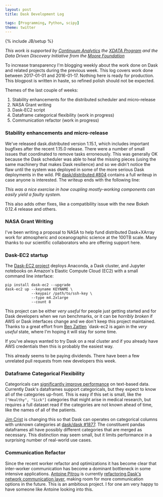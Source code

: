 ```yaml
---
layout: post
title: Dask Development Log

tags: [Programming, Python, scipy]
theme: twitter
---
```

{% include JB/setup %}

*This work is supported by [Continuum Analytics](http://continuum.io)
the [XDATA Program](http://www.darpa.mil/program/XDATA)
and the Data Driven Discovery Initiative from the [Moore
Foundation](https://www.moore.org/)*

To increase transparency I'm blogging weekly about the work done on Dask and
related projects during the previous week.  This log covers work done between
2017-01-01 and 2016-01-17.  Nothing here is ready for production.  This
blogpost is written in haste, so refined polish should not be expected.

Themes of the last couple of weeks:

1.  Stability enhancements for the distributed scheduler and micro-release
2.  NASA Grant writing
5.  Dask-EC2 script
3.  Dataframe categorical flexibility (work in progress)
4.  Communication refactor (work in progress)

### Stability enhancements and micro-release

We've released dask.distributed version 1.15.1, which includes important
bugfixes after the recent 1.15.0 release.  There were a number of small issues
that coordinated to remove tasks erroneously.  This was generally OK
because the Dask scheduler was able to heal the missing pieces (using the
same machinery that makes Dask resilience) and so we didn't notice the flaw
until the system was deployed in some of the more serious Dask deployments in
the wild.
PR [dask/distributed #804](https://github.com/dask/distributed/pull/804)
contains a full writeup in case anyone is interested.  The writeup ends with
the following line:

*This was a nice exercise in how coupling mostly-working components can easily
yield a faulty system.*

This also adds other fixes, like a compatibility issue with the new Bokeh
0.12.4 release and others.


### NASA Grant Writing

I've been writing a proposal to NASA to help fund distributed Dask+XArray work
for atmospheric and oceanographic science at the 100TB scale.  Many thanks to
our scientific collaborators who are offering support here.


### Dask-EC2 startup

The [Dask-EC2 project](https://github.com/dask/dask-ec2) deploys Anaconda, a
Dask cluster, and Jupyter notebooks on Amazon's Elastic Compute Cloud (EC2)
with a small command line interface:

```
pip install dask-ec2 --upgrade
dask-ec2 up --keyname KEYNAME \
            --keypair /path/to/ssh-key \
            --type m4.2xlarge
            --count 8
```

This project can be either *very useful* for people just getting started
and for Dask developers when we run benchmarks, or it can be *horribly broken*
if AWS or Dask interfaces change and we don't keep this project maintained.
Thanks to a great effort from [Ben Zaitlen](http://github.com/quasiben/)
`dask-ec2 is again in the *very useful* state, where I'm hoping it will stay
for some time.

If you've always wanted to try Dask on a real cluster and if you already have
AWS credentials then this is probably the easiest way.

This already seems to be paying dividends.  There have been a few unrelated
pull requests from new developers this week.


### Dataframe Categorical Flexibility

Categoricals can [significantly improve
performance](/2015/06/18/Categoricals) on
text-based data.  Currently Dask's dataframes support categoricals, but they
expect to know all of the categories up-front.  This is easy if this set is
small, like the `["Healthy", "Sick"]` categories that might arise in medical
research, but requires a full dataset read if the categories are not known
ahead of time, like the names of all of the patients.

[Jim Crist](http://jcrist.github.io/) is changing this so that Dask can
operates on categorical columns with unknown categories at [dask/dask
#1877](https://github.com/dask/dask/pull/1877).  The constituent pandas
dataframes all have possibly different categories that are merged as necessary.
This distinction may seem small, but it limits performance in a surprising
number of real-world use cases.


### Communication Refactor

Since the recent worker refactor and optimizations it has become clear that
inter-worker communication has become a dominant bottleneck in some intensive
applications.  [Antoine Pitrou](http://github.com/pitrou) is currently
[refactoring Dask's network communication layer](https://github.com/dask/distributed/pull/810),
making room for more communication options in the future.  This is an ambitious
project.  I for one am very happy to have someone like Antoine looking into
this.
